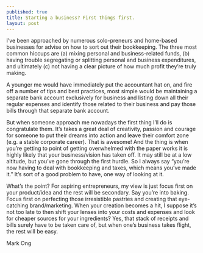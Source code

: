 ```yaml
---
published: true
title: Starting a business? First things first.
layout: post
---
```

I’ve been approached by numerous solo-preneurs and home-based businesses for advise on how to sort out their bookkeeping. The three most common hiccups are (a) mixing personal and business-related funds, (b) having trouble segregating or splitting personal and business expenditures, and ultimately (c) not having a clear picture of how much profit they’re truly making.


A younger me would have immediately put the accountant hat on, and fire off a number of tips and best practices, most simple would be maintaining a separate bank account exclusively for business and listing down all their regular expenses and identify those related to their business and pay those bills through that separate bank account.


But when someone approach me nowadays the first thing I’ll do is congratulate them. It’s takes a great deal of creativity, passion and courage for someone to put their dreams into action and leave their comfort zone (e.g. a stable corporate career). That is awesome! And the thing is when you’re getting to point of getting overwhelmed with the paper works it is highly likely that your business/vision has taken off. It may still be at a low altitude, but you’ve gone through the first hurdle. So I always say “you’re now having to deal with bookkeeping and taxes, which means you’ve made it.” It’s sort of a good problem to have, one way of looking at it.


What’s the point? For aspiring entrepreneurs, my view is just focus first on your product/idea and the rest will be secondary. Say you’re into baking. Focus first on perfecting those irresistible pastries and creating that eye-catching brand/marketing. When your creation becomes a hit, I suppose it’s not too late to then shift your lenses into your costs and expenses and look for cheaper sources for your ingredients? Yes, that stack of receipts and bills surely have to be taken care of, but when one’s business takes flight, the rest will be easy.


Mark Ong